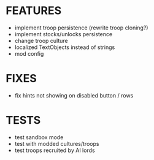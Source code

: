 # FEATURES

- implement troop persistence (rewrite troop cloning?)
- implement stocks/unlocks persistence
- change troop culture
- localized TextObjects instead of strings
- mod config

# FIXES

- fix hints not showing on disabled button / rows

# TESTS

- test sandbox mode
- test with modded cultures/troops
- test troops recruited by AI lords